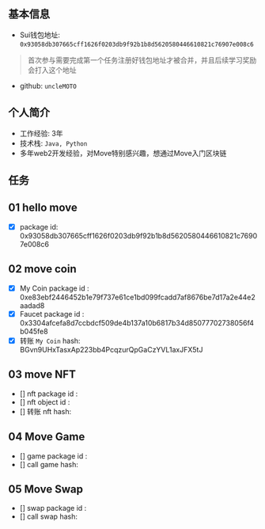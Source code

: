 ## 基本信息
- Sui钱包地址: `0x93058db307665cff1626f0203db9f92b1b8d5620580446610821c76907e008c6`
> 首次参与需要完成第一个任务注册好钱包地址才被合并，并且后续学习奖励会打入这个地址
- github: `uncleMOTO`

## 个人简介
- 工作经验: 3年
- 技术栈: `Java, Python`
- 多年web2开发经验，对Move特别感兴趣，想通过Move入门区块链

## 任务

##   01 hello move  
- [x] package id: 0x93058db307665cff1626f0203db9f92b1b8d5620580446610821c76907e008c6

##   02 move coin
- [x] My Coin package id : 0xe83ebf2446452b1e79f737e61ce1bd099fcadd7af8676be7d17a2e44e2aadad8
- [x] Faucet package id : 0x3304afcefa8d7ccbdcf509de4b137a10b6817b34d85077702738056f4b045fe8
- [x] 转账 `My Coin` hash: BGvn9UHxTasxAp223bb4PcqzurQpGaCzYVL1axJFX5tJ

##   03 move NFT
- [] nft package id :
- [] nft object id : 
- [] 转账 nft  hash:

##   04 Move Game
- [] game package id :
- [] call game hash:

##   05 Move Swap
- [] swap package id :
- [] call swap hash:
